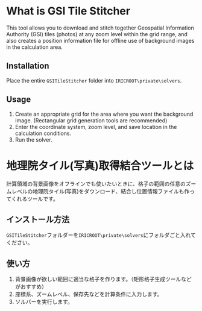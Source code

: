 # What is GSI Tile Stitcher

This tool allows you to download and stitch together Geospatial Information Authority (GSI) tiles (photos) at any zoom level within the grid range, and also creates a position information file for offline use of background images in the calculation area.

## Installation

Place the entire `GSITileStitcher` folder into `IRICROOT\private\solvers`.

## Usage

1. Create an appropriate grid for the area where you want the background image. (Rectangular grid generation tools are recommended)
2. Enter the coordinate system, zoom level, and save location in the calculation conditions.
3. Run the solver.


# 地理院タイル(写真)取得結合ツールとは

計算領域の背景画像をオフラインでも使いたいときに、格子の範囲の任意のズームレベルの地理院タイル(写真)をダウンロード、結合し位置情報ファイルも作ってくれるツールです。

## インストール方法
`GSITileStitcher`フォルダーを`IRICROOT\private\solvers`にフォルダごと入れてください。

## 使い方

1. 背景画像が欲しい範囲に適当な格子を作ります。（矩形格子生成ツールなどがおすすめ）
2. 座標系、ズームレベル、保存先などを計算条件に入力します。
3. ソルバーを実行します。